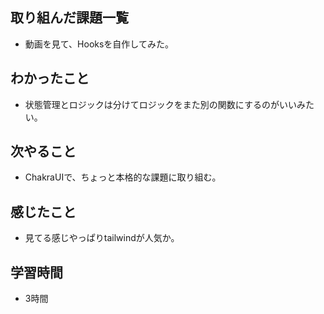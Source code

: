 ## 取り組んだ課題一覧
- 動画を見て、Hooksを自作してみた。

## わかったこと
- 状態管理とロジックは分けてロジックをまた別の関数にするのがいいみたい。

## 次やること
- ChakraUIで、ちょっと本格的な課題に取り組む。

## 感じたこと
- 見てる感じやっぱりtailwindが人気か。

## 学習時間
- 3時間